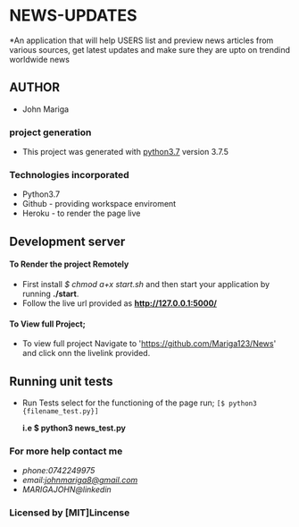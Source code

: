 # NEWS-UPDATES
*An application that will help USERS list and preview news articles from various sources, get latest updates and make sure they are upto on trendind worldwide news 

## AUTHOR
* John Mariga

### project generation
* This project was generated with [python3.7](https://github.com/Mariga123/News) version 3.7.5

### Technologies  incorporated
* Python3.7
* Github - providing workspace enviroment
* Heroku - to render the page live

## Development server
#### To Render the project Remotely
* First install *$ chmod a+x start.sh*  and then start your application by running 
        **./start**.
* Follow the live url provided as **http://127.0.0.1:5000/**

#### To View full Project;
 * To view full project Navigate to 'https://github.com/Mariga123/News' and click onn the livelink provided. 

## Running unit tests
* Run Tests select for the functioning of the page run;
    `[$ python3 {filename_test.py}]`

    **i.e $ python3 news_test.py**

###  For more help contact me
 *   *phone:0742249975*
 *   *email:johnmariga8@gmail.com*
 *   *MARIGAJOHN@linkedin*

 ### Licensed by [MIT]Lincense